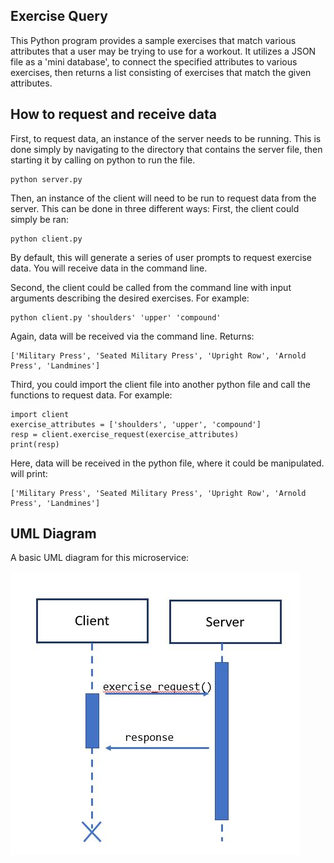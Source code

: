 
## Exercise Query
This Python program provides a sample exercises that match various attributes that a user may be trying to use for a workout.  It utilizes a JSON file as a 'mini database', to connect the specified attributes to various exercises, then returns a list consisting of exercises that match the given attributes.

## How to request and receive data
First, to request data, an instance of the server needs to be running.  This is done simply by navigating to the directory that contains the server file, then starting it by calling on python to run the file.
```
python server.py
```

Then, an instance of the client will need to be run to request data from the server.  This can be done in three different ways:
First, the client could simply be ran:
```
python client.py
```
By default, this will generate a series of user prompts to request exercise data.  You will receive data in the command line.

Second, the client could be called from the command line with input arguments describing the desired exercises.  For example:
```
python client.py 'shoulders' 'upper' 'compound'
```
Again, data will be received via the command line.
Returns:
```
['Military Press', 'Seated Military Press', 'Upright Row', 'Arnold Press', 'Landmines']
```

Third, you could import the client file into another python file and call the functions to request data.  For example:
```
import client
exercise_attributes = ['shoulders', 'upper', 'compound']
resp = client.exercise_request(exercise_attributes)
print(resp)
```
Here, data will be received in the python file, where it could be manipulated.
will print:
```
['Military Press', 'Seated Military Press', 'Upright Row', 'Arnold Press', 'Landmines']
```


## UML Diagram
A basic UML diagram for this microservice:

![uml diagram](https://github.com/calcOSU/CS361/blob/main/microservice/UML%20diagram.JPG)
